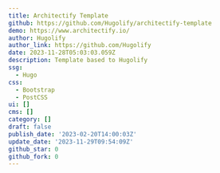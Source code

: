 ```yaml
---
title: Architectify Template
github: https://github.com/Hugolify/architectify-template
demo: https://www.architectify.io/
author: Hugolify
author_link: https://github.com/Hugolify
date: 2023-11-28T05:03:03.059Z
description: Template based to Hugolify
ssg:
  - Hugo
css:
  - Bootstrap
  - PostCSS
ui: []
cms: []
category: []
draft: false
publish_date: '2023-02-20T14:00:03Z'
update_date: '2023-11-29T09:54:09Z'
github_star: 0
github_fork: 0
---
```

